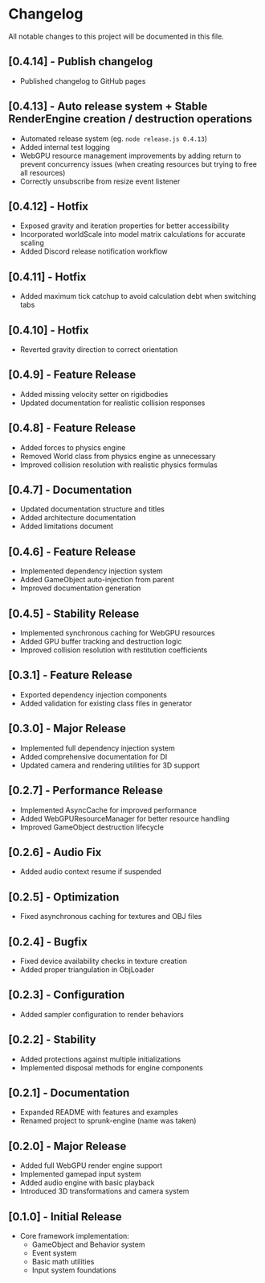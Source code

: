 # Changelog

All notable changes to this project will be documented in this file.

## [0.4.14] - Publish changelog
- Published changelog to GitHub pages

## [0.4.13] - Auto release system + Stable RenderEngine creation / destruction operations
- Automated release system (eg. `node release.js 0.4.13`)
- Added internal test logging
- WebGPU resource management improvements by adding return to prevent concurrency issues (when creating resources but trying to free all resources)
- Correctly unsubscribe from resize event listener

## [0.4.12] - Hotfix
- Exposed gravity and iteration properties for better accessibility
- Incorporated worldScale into model matrix calculations for accurate scaling
- Added Discord release notification workflow

## [0.4.11] - Hotfix
- Added maximum tick catchup to avoid calculation debt when switching tabs

## [0.4.10] - Hotfix
- Reverted gravity direction to correct orientation

## [0.4.9] - Feature Release
- Added missing velocity setter on rigidbodies
- Updated documentation for realistic collision responses

## [0.4.8] - Feature Release
- Added forces to physics engine
- Removed World class from physics engine as unnecessary
- Improved collision resolution with realistic physics formulas

## [0.4.7] - Documentation
- Updated documentation structure and titles
- Added architecture documentation
- Added limitations document

## [0.4.6] - Feature Release
- Implemented dependency injection system
- Added GameObject auto-injection from parent
- Improved documentation generation

## [0.4.5] - Stability Release
- Implemented synchronous caching for WebGPU resources
- Added GPU buffer tracking and destruction logic
- Improved collision resolution with restitution coefficients

## [0.3.1] - Feature Release
- Exported dependency injection components
- Added validation for existing class files in generator

## [0.3.0] - Major Release
- Implemented full dependency injection system
- Added comprehensive documentation for DI
- Updated camera and rendering utilities for 3D support

## [0.2.7] - Performance Release
- Implemented AsyncCache for improved performance
- Added WebGPUResourceManager for better resource handling
- Improved GameObject destruction lifecycle

## [0.2.6] - Audio Fix
- Added audio context resume if suspended

## [0.2.5] - Optimization
- Fixed asynchronous caching for textures and OBJ files

## [0.2.4] - Bugfix
- Fixed device availability checks in texture creation
- Added proper triangulation in ObjLoader

## [0.2.3] - Configuration
- Added sampler configuration to render behaviors

## [0.2.2] - Stability
- Added protections against multiple initializations
- Implemented disposal methods for engine components

## [0.2.1] - Documentation
- Expanded README with features and examples
- Renamed project to sprunk-engine (name was taken)

## [0.2.0] - Major Release
- Added full WebGPU render engine support
- Implemented gamepad input system
- Added audio engine with basic playback
- Introduced 3D transformations and camera system

## [0.1.0] - Initial Release
- Core framework implementation:
    - GameObject and Behavior system
    - Event system
    - Basic math utilities
    - Input system foundations